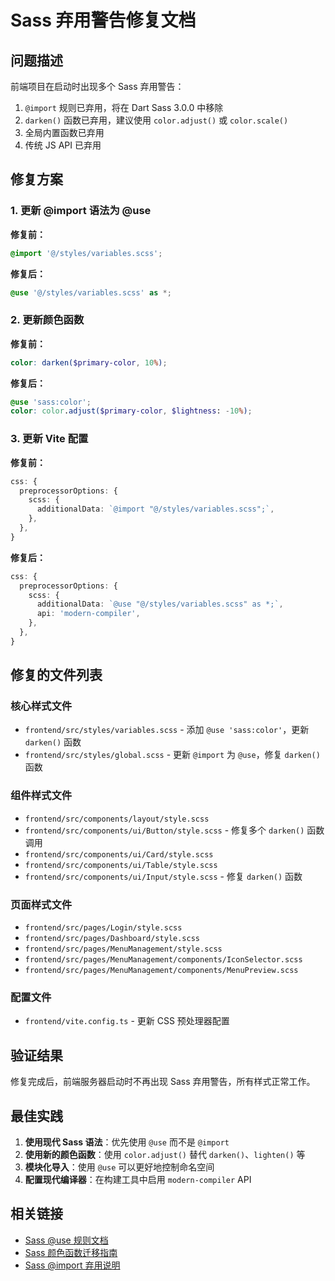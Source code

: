 # Sass 弃用警告修复文档

## 问题描述

前端项目在启动时出现多个 Sass 弃用警告：

1. `@import` 规则已弃用，将在 Dart Sass 3.0.0 中移除
2. `darken()` 函数已弃用，建议使用 `color.adjust()` 或 `color.scale()`
3. 全局内置函数已弃用
4. 传统 JS API 已弃用

## 修复方案

### 1. 更新 @import 语法为 @use

**修复前：**
```scss
@import '@/styles/variables.scss';
```

**修复后：**
```scss
@use '@/styles/variables.scss' as *;
```

### 2. 更新颜色函数

**修复前：**
```scss
color: darken($primary-color, 10%);
```

**修复后：**
```scss
@use 'sass:color';
color: color.adjust($primary-color, $lightness: -10%);
```

### 3. 更新 Vite 配置

**修复前：**
```typescript
css: {
  preprocessorOptions: {
    scss: {
      additionalData: `@import "@/styles/variables.scss";`,
    },
  },
}
```

**修复后：**
```typescript
css: {
  preprocessorOptions: {
    scss: {
      additionalData: `@use "@/styles/variables.scss" as *;`,
      api: 'modern-compiler',
    },
  },
}
```

## 修复的文件列表

### 核心样式文件
- `frontend/src/styles/variables.scss` - 添加 `@use 'sass:color'`，更新 `darken()` 函数
- `frontend/src/styles/global.scss` - 更新 `@import` 为 `@use`，修复 `darken()` 函数

### 组件样式文件
- `frontend/src/components/layout/style.scss`
- `frontend/src/components/ui/Button/style.scss` - 修复多个 `darken()` 函数调用
- `frontend/src/components/ui/Card/style.scss`
- `frontend/src/components/ui/Table/style.scss`
- `frontend/src/components/ui/Input/style.scss` - 修复 `darken()` 函数

### 页面样式文件
- `frontend/src/pages/Login/style.scss`
- `frontend/src/pages/Dashboard/style.scss`
- `frontend/src/pages/MenuManagement/style.scss`
- `frontend/src/pages/MenuManagement/components/IconSelector.scss`
- `frontend/src/pages/MenuManagement/components/MenuPreview.scss`

### 配置文件
- `frontend/vite.config.ts` - 更新 CSS 预处理器配置

## 验证结果

修复完成后，前端服务器启动时不再出现 Sass 弃用警告，所有样式正常工作。

## 最佳实践

1. **使用现代 Sass 语法**：优先使用 `@use` 而不是 `@import`
2. **使用新的颜色函数**：使用 `color.adjust()` 替代 `darken()`、`lighten()` 等
3. **模块化导入**：使用 `@use` 可以更好地控制命名空间
4. **配置现代编译器**：在构建工具中启用 `modern-compiler` API

## 相关链接

- [Sass @use 规则文档](https://sass-lang.com/documentation/at-rules/use)
- [Sass 颜色函数迁移指南](https://sass-lang.com/d/color-functions)
- [Sass @import 弃用说明](https://sass-lang.com/d/import)